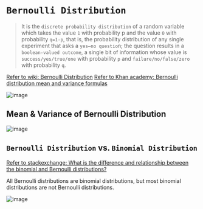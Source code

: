 # `Bernoulli Distribution`
> It is the `discrete probability distribution` of a random variable which takes the value `1` with probability p and the value `0` with probability `q=1-p`, that is, the probability distribution of any single experiment that asks a `yes–no questio`n; 
the question results in a `boolean-valued outcome`, a single bit of information whose value is `success/yes/true/one` with probability `p` and `failure/no/false/zero` with probability `q`.


[Refer to wiki: Bernoulli Distribution](https://www.wikiwand.com/en/Bernoulli_distribution)
[Refer to Khan academy: Bernoulli distribution mean and variance formulas](https://www.khanacademy.org/math/statistics-probability/random-variables-stats-library/modal/v/bernoulli-distribution-mean-and-variance-formulas)

![image](https://user-images.githubusercontent.com/14041622/44710379-9b506900-aade-11e8-9410-97f7272fd91d.png)

## Mean & Variance of Bernoulli Distribution
![image](https://user-images.githubusercontent.com/14041622/44710538-ecf8f380-aade-11e8-83fc-5675a6272461.png)



## `Bernoulli Distribution` vs. `Binomial Distribution`
[Refer to stackexchange: What is the difference and relationship between the binomial and Bernoulli distributions?](https://math.stackexchange.com/questions/838107/what-is-the-difference-and-relationship-between-the-binomial-and-bernoulli-distr/838122)

All Bernoulli distributions are binomial distributions, but most binomial distributions are not Bernoulli distributions.

![image](https://user-images.githubusercontent.com/14041622/45076506-1fc56c00-b11d-11e8-9442-c93fa178a3df.png)
